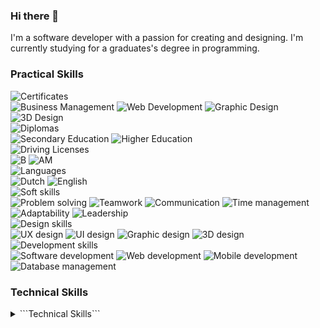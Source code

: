 ### Hi there 👋
I'm a software developer with a passion for creating and designing. I'm currently studying for a graduates's degree in programming.

### Practical Skills

<div align="Left">
	<img src="https://img.shields.io/badge/Certificates-grey?logo=none" alt="Certificates" />
	<br>
	<img src="https://img.shields.io/badge/Business_Management-2B2B2B?logo=none" alt="Business Management" />
	<img src="https://img.shields.io/badge/Web_Development-2B2B2B?logo=none" alt="Web Development" />
	<img src="https://img.shields.io/badge/Graphic_Design-2B2B2B?logo=none" alt="Graphic Design" />
	<img src="https://img.shields.io/badge/3D_Design-2B2B2B?logo=none" alt="3D Design" />
</div>
<div align="Left">
	<img src="https://img.shields.io/badge/Diplomas-grey?logo=none" alt="Diplomas" />
	<br>
	<img src="https://img.shields.io/badge/Secondary_Education:_Electricity_Electronics-2B2B2B?logo=none" alt="Secondary Education" />
	<img src="https://img.shields.io/badge/Higher_Education:_Graduate_Programming-2B2B2B?logo=none" alt="Higher Education" />
</div>
<div align="Left">
	<img src="https://img.shields.io/badge/Driving_Licenses-grey?logo=none" alt="Driving Licenses" />
	<br>
	<img src="https://img.shields.io/badge/B_>250.000Km-2B2B2B?logo=none" alt="B" />
	<img src="https://img.shields.io/badge/AM-2B2B2B?logo=none" alt="AM" />
</div>
<div align="Left">
	<img src="https://img.shields.io/badge/Languages-grey?logo=none" alt="Languages" />
	<br>
	<img src="https://img.shields.io/badge/Dutch-2B2B2B?logo=none" alt="Dutch" />
	<img src="https://img.shields.io/badge/English-2B2B2B?logo=none" alt="English" />
</div>
<div align="Left">
	<img src="https://img.shields.io/badge/Soft_skills-grey?logo=none" alt="Soft skills" />
	<br>
	<img src="https://img.shields.io/badge/Problem_solving-2B2B2B?logo=none" alt="Problem solving" />
	<img src="https://img.shields.io/badge/Teamwork-2B2B2B?logo=none" alt="Teamwork" />
	<img src="https://img.shields.io/badge/Communication-2B2B2B?logo=none" alt="Communication" />
	<img src="https://img.shields.io/badge/Time_management-2B2B2B?logo=none" alt="Time management" />
	<img src="https://img.shields.io/badge/Adaptability-2B2B2B?logo=none" alt="Adaptability" />
	<img src="https://img.shields.io/badge/Leadership-2B2B2B?logo=none" alt="Leadership" />
</div>
<div align="Left">
	<img src="https://img.shields.io/badge/Design_skills-grey?logo=none" alt="Design skills" />
	<br>
	<img src="https://img.shields.io/badge/UX_design-2B2B2B?logo=none" alt="UX design" />
	<img src="https://img.shields.io/badge/UI_design-2B2B2B?logo=none" alt="UI design" />
	<img src="https://img.shields.io/badge/Graphic_design-2B2B2B?logo=none" alt="Graphic design" />
	<img src="https://img.shields.io/badge/3D_design-2B2B2B?logo=none" alt="3D design" />
</div>
<div align="Left">
	<img src="https://img.shields.io/badge/Development_skills-grey?logo=none" alt="Development skills" />
	<br>
	<img src="https://img.shields.io/badge/Software_development-2B2B2B?logo=none" alt="Software development" />
	<img src="https://img.shields.io/badge/Web_development-2B2B2B?logo=none" alt="Web development" />
	<img src="https://img.shields.io/badge/Mobile_development-2B2B2B?logo=none" alt="Mobile development" />
	<img src="https://img.shields.io/badge/Database_management-2B2B2B?logo=none" alt="Database management" />
</div>

### Technical Skills
<details>
  <summary>```Technical Skills```</summary>
	<div align="Left">
		<img src="https://img.shields.io/badge/Programming_languages-grey?logo=none" alt="Programming languages" />
		<br>
		<img src="https://img.shields.io/badge/Basic-2B2B2B?logo=bricks" alt="Basic" />
		<img src="https://img.shields.io/badge/C%23-2B2B2B?logo=csharp" alt="csharp" />
		<img src="https://img.shields.io/badge/javascript-2B2B2B?logo=javascript" alt="JavaScript" />
		<img src="https://img.shields.io/badge/Typescript-2B2B2B?logo=typescript" alt="Typescript" />
	</div>
	<div align="Left">
		<img src="https://img.shields.io/badge/Frameworks_and_libraries-grey?logo=none" alt="Frameworks and libraries" />
		<br>
		<img src="https://img.shields.io/badge/HTML5-2B2B2B?logo=html5" alt="HTML5" />
		<img src="https://img.shields.io/badge/WPF-2B2B2B?logo=wpf" alt="WPF" />
		<img src="https://img.shields.io/badge/MAUI-2B2B2B?logo=maui" alt="MAUI" />
		<img src="https://img.shields.io/badge/CSS3-2B2B2B?logo=css3" alt="CSS3" />
		<img src="https://img.shields.io/badge/Sass-2B2B2B?logo=sass" alt="Sass" />
		<img src="https://img.shields.io/badge/Node.js-2B2B2B?logo=node.js" alt="Node.js" />
		<img src="https://img.shields.io/badge/Express.js-2B2B2B?logo=express" alt="Express.js" />
		<img src="https://img.shields.io/badge/React-2B2B2B?logo=react" alt="React" />
		<img src="https://img.shields.io/badge/Bootstrap-2B2B2B?logo=bootstrap" alt="Bootstrap" />
	</div>
	<div align="Left">
		<img src="https://img.shields.io/badge/Data_management-grey?logo=none" alt="Data management" />
		<br>
		<img src="https://img.shields.io/badge/Microsoft_SQL_Server-2B2B2B?logo=microsoft-sql-server" alt="Microsoft SQL Server" />
		<img src="https://img.shields.io/badge/MySQL-2B2B2B?logo=mysql" alt="MySQL" />
		<img src="https://img.shields.io/badge/SQLite-2B2B2B?logo=sqlite" alt="SQLite" />
		<img src="https://img.shields.io/badge/Swagger-2B2B2B?logo=swagger" alt="Swagger" />
	</div>
	<div align="Left">
		<img src="https://img.shields.io/badge/Project_management-grey?logo=none" alt="Project management" />
		<br>
		<img src="https://img.shields.io/badge/Git-2B2B2B?logo=git" alt="Git" />
		<img src="https://img.shields.io/badge/GitHub-2B2B2B?logo=github" alt="GitHub" />
		<img src="https://img.shields.io/badge/Markdown-2B2B2B?logo=markdown" alt="Markdown" />
		<img src="https://img.shields.io/badge/Azure-2B2B2B?logo=azure-devops" alt="Azure DevOps" />
	</div>
	<div align="Left">
		<img src="https://img.shields.io/badge/Development_environments-grey?logo=none" alt="Development environments" />
		<br>
		<img src="https://img.shields.io/badge/Visual_Studio-2B2B2B?logo=visual-studio" alt="Visual Studio" />
		<img src="https://img.shields.io/badge/VSCode-2B2B2B?logo=visual-studio-code" alt="Visual Studio Code" />
		<img src="https://img.shields.io/badge/Postman-2B2B2B?logo=postman" alt="Postman" />
		<img src="https://img.shields.io/badge/docker-2B2B2B?logo=docker" alt="Docker" />
	</div>
	<div align="Left">
		<img src="https://img.shields.io/badge/Graphic_Design-grey?logo=none" alt="Graphic Design" />
		<br>
		<img src="https://img.shields.io/badge/Adobe_Photoshop-2B2B2B?logo=adobe-photoshop" alt="Adobe Photoshop" />
		<img src="https://img.shields.io/badge/Adobe_Illustrator-2B2B2B?logo=adobe-illustrator" alt="Adobe Illustrator" />
		<img src="https://img.shields.io/badge/Adobe_InDesign-2B2B2B?logo=adobe-indesign" alt="Adobe InDesign" />
		<img src="https://img.shields.io/badge/Adobe_Lightroom-2B2B2B?logo=adobe-lightroom" alt="Adobe Lightroom" />
		<img src="https://img.shields.io/badge/Adobe_Audition-2B2B2B?logo=adobe-audition" alt="Adobe Audition" />
		<img src="https://img.shields.io/badge/Adobe_XD-2B2B2B?logo=adobe-xd" alt="Adobe XD" />
		<img src="https://img.shields.io/badge/Adobe_Premiere_Pro-2B2B2B?logo=adobe-premiere-pro" alt="Adobe Premiere Pro" />
		<img src="https://img.shields.io/badge/Adobe_After_Effects-2B2B2B?logo=adobe-after-effects" alt="Adobe After Effects" />
	</div>
	<div align="Left">
		<img src="https://img.shields.io/badge/3D_Design-grey?logo=none" alt="3D Design" />
		<br>
		<img src="https://img.shields.io/badge/Blender-2B2B2B?logo=blender" alt="Blender" />
		<img src="https://img.shields.io/badge/Autodesk_3ds_Max-2B2B2B?logo=autodesk" alt="Autodesk 3ds Max" />
		<img src="https://img.shields.io/badge/Autodesk_Fusion_360-2B2B2B?logo=autodesk" alt="Autodesk Fusion 360" />
		<img src="https://img.shields.io/badge/ultimaker-2B2B2B?logo=cora" alt="Ultimaker" />
	</div>
</details>